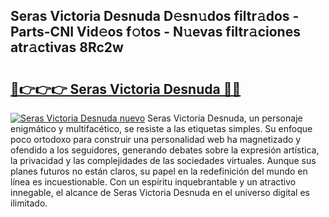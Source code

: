 ## Seras Victoria Desnuda D𝚎sn𝚞dos filtr𝚊dos - Parts-CNI Vid𝚎os f𝚘tos - N𝚞evas filtr𝚊ciones atr𝚊ctivas 8Rc2w

# <h2><a href="http://mb5ct3j.tromn.icu/?c=Seras+Victoria+Desnuda">🔗👉👉👉 Seras Victoria Desnuda 🔗🔗</a></h2>

[![Seras Victoria Desnuda nuevo](https://i.imgur.com/pEAQMta.gif)](http://mb5ct3j.tromn.icu/?c=Seras+Victoria+Desnuda)
Seras Victoria Desnuda, un personaje enigmático y multifacético, se resiste a las etiquetas simples. Su enfoque poco ortodoxo para construir una personalidad web ha magnetizado y ofendido a los seguidores, generando debates sobre la expresión artística, la privacidad y las complejidades de las sociedades virtuales. Aunque sus planes futuros no están claros, su papel en la redefinición del mundo en línea es incuestionable. Con un espíritu inquebrantable y un atractivo innegable, el alcance de Seras Victoria Desnuda en el universo digital es ilimitado.
